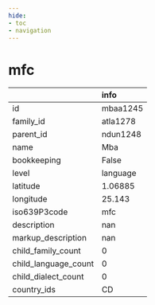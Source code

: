 ```yaml
---
hide:
- toc
- navigation
---
```

# mfc
|                      | info     |
|:---------------------|:---------|
| id                   | mbaa1245 |
| family_id            | atla1278 |
| parent_id            | ndun1248 |
| name                 | Mba      |
| bookkeeping          | False    |
| level                | language |
| latitude             | 1.06885  |
| longitude            | 25.143   |
| iso639P3code         | mfc      |
| description          | nan      |
| markup_description   | nan      |
| child_family_count   | 0        |
| child_language_count | 0        |
| child_dialect_count  | 0        |
| country_ids          | CD       |